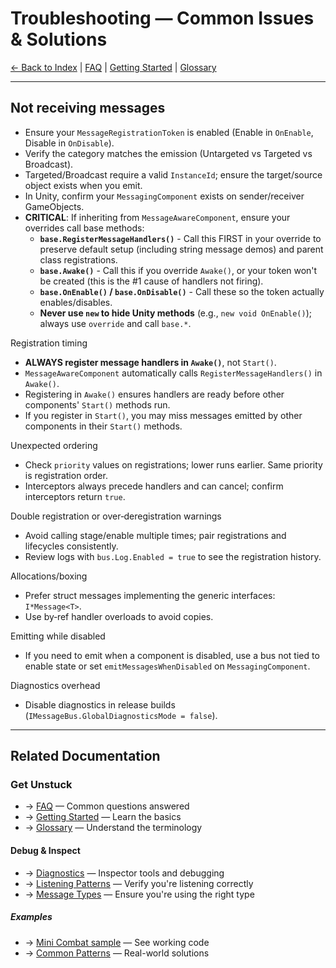 # Troubleshooting — Common Issues & Solutions

[← Back to Index](Index.md) | [FAQ](FAQ.md) | [Getting Started](GettingStarted.md) | [Glossary](Glossary.md)

---

## Not receiving messages

- Ensure your `MessageRegistrationToken` is enabled (Enable in `OnEnable`, Disable in `OnDisable`).
- Verify the category matches the emission (Untargeted vs Targeted vs Broadcast).
- Targeted/Broadcast require a valid `InstanceId`; ensure the target/source object exists when you emit.
- In Unity, confirm your `MessagingComponent` exists on sender/receiver GameObjects.
- **CRITICAL**: If inheriting from `MessageAwareComponent`, ensure your overrides call base methods:
  - **`base.RegisterMessageHandlers()`** - Call this FIRST in your override to preserve default setup (including string message demos) and parent class registrations.
  - **`base.Awake()`** - Call this if you override `Awake()`, or your token won't be created (this is the #1 cause of handlers not firing).
  - **`base.OnEnable()` / `base.OnDisable()`** - Call these so the token actually enables/disables.
  - **Never use `new` to hide Unity methods** (e.g., `new void OnEnable()`); always use `override` and call `base.*`.

Registration timing

- **ALWAYS register message handlers in `Awake()`**, not `Start()`.
- `MessageAwareComponent` automatically calls `RegisterMessageHandlers()` in `Awake()`.
- Registering in `Awake()` ensures handlers are ready before other components' `Start()` methods run.
- If you register in `Start()`, you may miss messages emitted by other components in their `Start()` methods.

Unexpected ordering

- Check `priority` values on registrations; lower runs earlier. Same priority is registration order.
- Interceptors always precede handlers and can cancel; confirm interceptors return `true`.

Double registration or over‑deregistration warnings

- Avoid calling stage/enable multiple times; pair registrations and lifecycles consistently.
- Review logs with `bus.Log.Enabled = true` to see the registration history.

Allocations/boxing

- Prefer struct messages implementing the generic interfaces: `I*Message<T>`.
- Use by‑ref handler overloads to avoid copies.

Emitting while disabled

- If you need to emit when a component is disabled, use a bus not tied to enable state or set `emitMessagesWhenDisabled` on `MessagingComponent`.

Diagnostics overhead

- Disable diagnostics in release builds (`IMessageBus.GlobalDiagnosticsMode = false`).

---

## Related Documentation

### Get Unstuck

- → [FAQ](FAQ.md) — Common questions answered
- → [Getting Started](GettingStarted.md) — Learn the basics
- → [Glossary](Glossary.md) — Understand the terminology

#### Debug & Inspect

- → [Diagnostics](Diagnostics.md) — Inspector tools and debugging
- → [Listening Patterns](ListeningPatterns.md) — Verify you're listening correctly
- → [Message Types](MessageTypes.md) — Ensure you're using the right type

##### Examples

- → [Mini Combat sample](../Samples~/Mini%20Combat/README.md) — See working code
- → [Common Patterns](Patterns.md) — Real-world solutions
